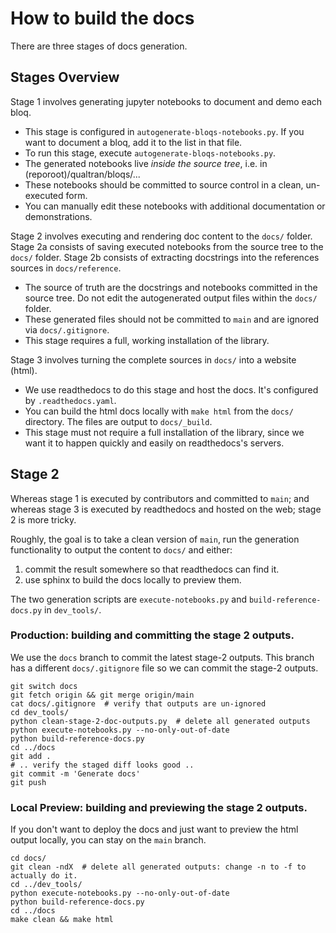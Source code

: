 # How to build the docs

There are three stages of docs generation.

## Stages Overview

Stage 1 involves generating jupyter notebooks to document and demo each bloq.

 - This stage is configured in `autogenerate-bloqs-notebooks.py`. If you want to document
   a bloq, add it to the list in that file.
 - To run this stage, execute `autogenerate-bloqs-notebooks.py`.
 - The generated notebooks live *inside the source tree*, i.e. in (reporoot)/qualtran/bloqs/...
 - These notebooks should be committed to source control in a clean, un-executed form.
 - You can manually edit these notebooks with additional documentation or demonstrations.

Stage 2 involves executing and rendering doc content to the `docs/` folder.
Stage 2a consists of saving executed notebooks from the source tree to the `docs/` folder.
Stage 2b consists of extracting docstrings into the references sources in `docs/reference`.

 - The source of truth are the docstrings and notebooks committed in the source tree.
   Do not edit the autogenerated output files within the `docs/` folder.
 - These generated files should not be committed to `main` and are ignored via `docs/.gitignore`.
 - This stage requires a full, working installation of the library.

Stage 3 involves turning the complete sources in `docs/` into a website (html).

 - We use readthedocs to do this stage and host the docs. It's configured by `.readthedocs.yaml`.
 - You can build the html docs locally with `make html` from the `docs/` directory. The
   files are output to `docs/_build`.
 - This stage must not require a full installation of the library, since we want it to
   happen quickly and easily on readthedocs's servers.

## Stage 2

Whereas stage 1 is executed by contributors and committed to `main`; and whereas stage 3
is executed by readthedocs and hosted on the web; stage 2 is more tricky.

Roughly, the goal is to take a clean version of `main`, run the generation functionality
to output the content to `docs/` and either:
 1. commit the result somewhere so that readthedocs can find it.
 2. use sphinx to build the docs locally to preview them.

The two generation scripts are `execute-notebooks.py` and `build-reference-docs.py` in `dev_tools/`.

### Production: building and committing the stage 2 outputs.

We use the `docs` branch to commit the latest stage-2 outputs. This branch
has a different `docs/.gitignore` file so we can commit the stage-2 outputs.

    git switch docs 
    git fetch origin && git merge origin/main
    cat docs/.gitignore  # verify that outputs are un-ignored
    cd dev_tools/
    python clean-stage-2-doc-outputs.py  # delete all generated outputs
    python execute-notebooks.py --no-only-out-of-date
    python build-reference-docs.py
    cd ../docs
    git add .
    # .. verify the staged diff looks good ..
    git commit -m 'Generate docs'
    git push


### Local Preview: building and previewing the stage 2 outputs.

If you don't want to deploy the docs and just want to preview the html output locally,
you can stay on the `main` branch.

    cd docs/
    git clean -ndX  # delete all generated outputs: change -n to -f to actually do it.
    cd ../dev_tools/
    python execute-notebooks.py --no-only-out-of-date
    python build-reference-docs.py
    cd ../docs
    make clean && make html
